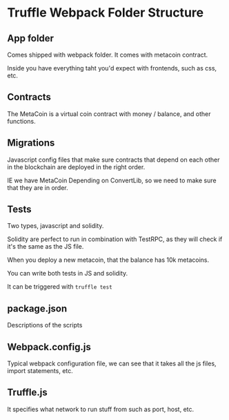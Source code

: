 # Truffle Webpack Folder Structure

## App folder

Comes shipped with webpack folder. It comes with metacoin contract.

Inside you have everything taht you'd expect with frontends, such as css, etc.


## Contracts

The MetaCoin is a virtual coin contract with money / balance, and other functions.

## Migrations

Javascript config files that make sure contracts that depend on each other in the blockchain are deployed in the right order.

IE we have MetaCoin Depending on ConvertLib, so we need to make sure that they are in order.

## Tests

Two types, javascript and solidity.

Solidity are perfect to run in combination with TestRPC, as they will check if it's the same as the JS file.

When you deploy a new metacoin, that the balance has 10k metacoins.

You can write both tests in JS and solidity.

It can be triggered with `truffle test`

## package.json

Descriptions of the scripts

## Webpack.config.js

Typical webpack configuration file, we can see that it takes all the js files, import statements, etc.

## Truffle.js

It specifies what network to run stuff from such as port, host, etc.



